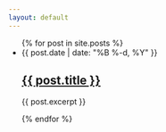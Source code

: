 ```yaml
---
layout: default
---
```

<div class="post-list">
	<ul>
	  {% for post in site.posts %}
	    <li>
	      <span class="post-meta">{{ post.date | date: "%B %-d, %Y" }}</span>
	      <h2>
	        <a class="post-link" href="{{ post.url | prepend: site.baseurl }}">{{ post.title }}</a>
	      </h2>
	      <p>{{ post.excerpt }}</p>
	    </li>
	  {% endfor %}
	</ul>
</div>
